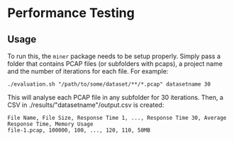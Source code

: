 # Performance Testing

## Usage
To run this, the `miner` package needs to be setup properly.
Simply pass a folder that contains PCAP files (or subfolders with pcaps), a project name and the number of iterations for each file.
For example:
```
./evaluation.sh "/path/to/some/dataset/**/*.pcap" datasetname 30 
```
This will analyse each PCAP file in any subfolder for 30 iterations. Then, a CSV in ./results/"datasetname"/output.csv is created:
```
File Name, File Size, Response Time 1, ..., Response Time 30, Average Response Time, Memory Usage
file-1.pcap, 100000, 100, ..., 120, 110, 50MB
```

